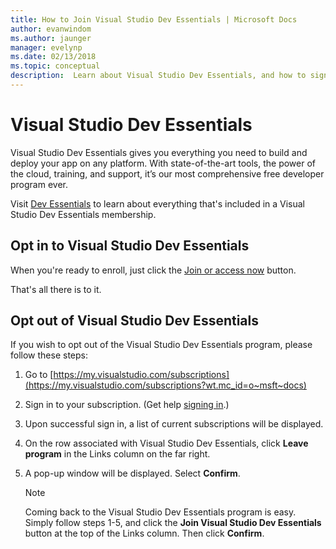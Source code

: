 ```yaml
---
title: How to Join Visual Studio Dev Essentials | Microsoft Docs
author: evanwindom
ms.author: jaunger
manager: evelynp
ms.date: 02/13/2018
ms.topic: conceptual
description:  Learn about Visual Studio Dev Essentials, and how to sign up.
---
```


# Visual Studio Dev Essentials

Visual Studio Dev Essentials gives you everything you need to build and deploy your app on any platform. With state-of-the-art tools, the power of the cloud, training, and support, it’s our most comprehensive free developer program ever.

Visit [Dev Essentials](https://visualstudio.microsoft.com/dev-essentials/) to learn about everything that's included in a Visual Studio Dev Essentials membership.

## Opt in to Visual Studio Dev Essentials

When you're ready to enroll, just click the [Join or access now](https://my.visualstudio.com/Benefits?wt.mc_id=o~msft~vscom~devessentials-hero~mt689&campaign=o~msft~vscom~devessentials-hero~mt689) button.

That's all there is to it.

## Opt out of Visual Studio Dev Essentials

If you wish to opt out of the Visual Studio Dev Essentials program, please follow these steps:

1. Go to [https://my.visualstudio.com/subscriptions](https://my.visualstudio.com/subscriptions?wt.mc_id=o~msft~docs)
2. Sign in to your subscription.  (Get help [signing in](signing-in.md).)
3. Upon successful sign in, a list of current subscriptions will be displayed.
4. On the row associated with Visual Studio Dev Essentials, click **Leave program** in the Links column on the far right.
5. A pop-up window will be displayed. Select **Confirm**.

    > [!NOTE]
    > Coming back to the Visual Studio Dev Essentials program is easy.  Simply follow steps 1-5, and click the **Join Visual Studio Dev Essentials** button at the top of the Links column. Then click **Confirm**.